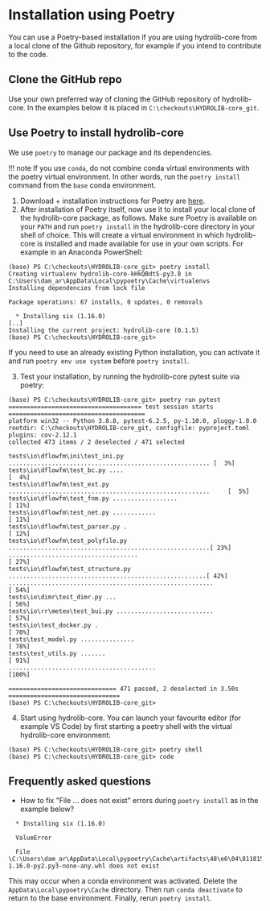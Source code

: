 # Installation using Poetry

You can use a Poetry-based installation if you are using
hydrolib-core from a local clone of the Github repository,
for example if you intend to contribute to the code.

## Clone the GitHub repo
Use your own preferred way of cloning the GitHub repository of hydrolib-core.
In the examples below it is placed in `C:\checkouts\HYDROLIB-core_git`.

## Use Poetry to install hydrolib-core
We use `poetry` to manage our package and its dependencies.

!!! note
    If you use `conda`, do not combine conda virtual environments with the poetry virtual environment.
    In other words, run the `poetry install` command from the `base` conda environment.

1. Download + installation instructions for Poetry are [here](https://python-poetry.org/).
2. After installation of Poetry itself, now use it to install your local clone of the hydrolib-core package, as follows.
   Make sure Poetry is available on your `PATH` and run `poetry install` in the hydrolib-core directory in your shell of choice.
   This will create a virtual environment in which hydrolib-core is installed and made available for use in your own scripts.
   For example in an Anaconda PowerShell:
```
(base) PS C:\checkouts\HYDROLIB-core_git> poetry install
Creating virtualenv hydrolib-core-kHkQBdtS-py3.8 in C:\Users\dam_ar\AppData\Local\pypoetry\Cache\virtualenvs
Installing dependencies from lock file

Package operations: 67 installs, 0 updates, 0 removals

  * Installing six (1.16.0)
[..]
Installing the current project: hydrolib-core (0.1.5)
(base) PS C:\checkouts\HYDROLIB-core_git> 
```  
   If you need to use an already existing Python installation, you can activate it and run `poetry env use system` before `poetry install`.

3. Test your installation, by running the hydrolib-core pytest suite via poetry:
```
(base) PS C:\checkouts\HYDROLIB-core_git> poetry run pytest
===================================== test session starts ======================================
platform win32 -- Python 3.8.8, pytest-6.2.5, py-1.10.0, pluggy-1.0.0
rootdir: C:\checkouts\HYDROLIB-core_git, configfile: pyproject.toml
plugins: cov-2.12.1
collected 473 items / 2 deselected / 471 selected

tests\io\dflowfm\ini\test_ini.py ........................................................ [  3%]
tests\io\dflowfm\test_bc.py ....                                                          [  4%]
tests\io\dflowfm\test_ext.py ........................................................     [  5%]
tests\io\dflowfm\test_fnm.py ..................                                           [ 11%]
tests\io\dflowfm\test_net.py ............                                                 [ 11%]
tests\io\dflowfm\test_parser.py .                                                         [ 12%]
tests\io\dflowfm\test_polyfile.py ........................................................[ 23%]
....................................                                                      [ 27%]
tests\io\dflowfm\test_structure.py .......................................................[ 42%]
.........................................................                                 [ 54%]
tests\io\dimr\test_dimr.py ...                                                            [ 56%]
tests\io\rr\meteo\test_bui.py ...........................                                 [ 57%]
tests\io\test_docker.py .                                                                 [ 70%]
tests\test_model.py ...............                                                       [ 78%]
tests\test_utils.py .......                                                               [ 91%]
.........................................                                                 [100%]

============================== 471 passed, 2 deselected in 3.50s ===============================
(base) PS C:\checkouts\HYDROLIB-core_git>
```   
4. Start using hydrolib-core. You can launch your favourite editor (for example VS Code)
by first starting a poetry shell with the virtual hydrolib-core environment:
```
(base) PS C:\checkouts\HYDROLIB-core_git> poetry shell
(base) PS C:\checkouts\HYDROLIB-core_git> code
```

## Frequently asked questions
- How to fix "File ... does not exist" errors during `poetry install` as in the example below?
```
  * Installing six (1.16.0)

  ValueError

  File \C:\Users\dam_ar\AppData\Local\pypoetry\Cache\artifacts\48\e6\04\8118155ae3ec3a16dd2a213bbf7a7d8a62c596b2e90f73a22c896269f1\six-1.16.0-py2.py3-none-any.whl does not exist
```
  This may occur when a conda environment was activated.
  Delete the `AppData\Local\pypoetry\Cache` directory.
  Then run `conda deactivate` to return to the base environment.
  Finally, rerun `poetry install`.

